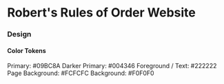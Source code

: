 # Robert's Rules of Order Website

### Design

#### Color Tokens

Primary: #09BC8A
Darker Primary: #004346
Foreground / Text: #222222
Page Background: #FCFCFC
Background: #F0F0F0